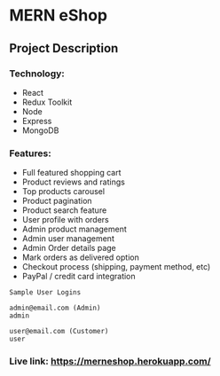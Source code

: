 # MERN eShop

## Project Description

### Technology: 
* React
* Redux Toolkit
* Node
* Express
* MongoDB

### Features:
* Full featured shopping cart
* Product reviews and ratings
* Top products carousel
* Product pagination
* Product search feature
* User profile with orders
* Admin product management
* Admin user management
* Admin Order details page
* Mark orders as delivered option
* Checkout process (shipping, payment method, etc)
* PayPal / credit card integration

```
Sample User Logins

admin@email.com (Admin)
admin

user@email.com (Customer)
user

```

### Live link: https://merneshop.herokuapp.com/